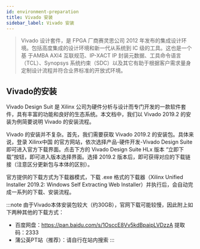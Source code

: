```yaml
---
id: environment-preparation
title: Vivado 安装
sidebar_label: Vivado 安装
---
```

> Vivado 设计套件，是 FPGA 厂商赛灵思公司 2012 年发布的集成设计环境。包括高度集成的设计环境和新一代从系统到 IC 级的工具。这也是一个基 于AMBA AXI4 互联规范、IP-XACT IP 封装元数据、工具命令语言（TCL）、Synopsys 系统约束（SDC）以及其它有助于根据客户需求量身定制设计流程并符合业界标准的开放式环境。

## Vivado的安装

Vivado Design Suit 是 Xilinx 公司为硬件分析与设计而专门开发的一款软件套件，具有丰富的功能和良好的生态系统。本文档中，我们以 Vivado 2019.2 的安装为例简要说明 Vivado 的安装流程。

Vivado 的安装并不复杂。首先，我们需要获取 Vivado 2019.2 的安装包。具体来说，登录 Xilinx中国 的官方网站，依次选择产品-硬件开发-Vivado Design Suite即可进入官方下载界面。点击下方的 Vivado Design Suite HLx 版本 “立即下载”按钮，即可进入版本选择界面。选择 2019.2 版本后，即可获得对应的下载链接（注意区分更新包与本体的区别）。

官方提供的下载方式为下载器模式，下载 .exe 格式的下载器（Xilinx Unified Installer 2019.2: Windows Self Extracting Web Installer）并执行后，会自动完成一系列的下载、安装流程。

:::note
由于Vivado本体安装包较大（约30GB），官网下载可能较慢，因此附上如下两种其他的下载方式：
- 百度网盘：https://pan.baidu.com/s/1OsccE8Vv5kdBpaipLVDzzA 提取码：2333
- 蒲公英PT站（推荐）：请自行在站内搜索
:::

